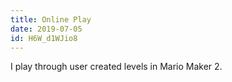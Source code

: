 ```yaml
---
title: Online Play
date: 2019-07-05
id: H6W_d1WJio8
---
```

I play through user created levels in Mario Maker 2.